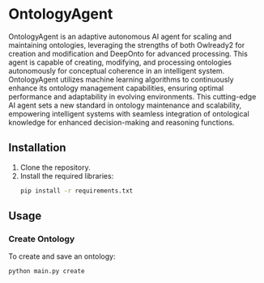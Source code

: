 # OntologyAgent
OntologyAgent is an adaptive autonomous AI agent for scaling and maintaining ontologies, leveraging the strengths of both Owlready2 for creation and modification and DeepOnto for advanced processing. 
This agent is capable of creating, modifying, and processing ontologies autonomously for conceptual coherence in an intelligent system. OntologyAgent utilizes machine learning algorithms to continuously enhance its ontology management capabilities, ensuring optimal performance and adaptability in evolving environments. This cutting-edge AI agent sets a new standard in ontology maintenance and scalability, empowering intelligent systems with seamless integration of ontological knowledge for enhanced decision-making and reasoning functions.

## Installation

1. Clone the repository.
2. Install the required libraries:
    ```bash
    pip install -r requirements.txt
    ```

## Usage

### Create Ontology

To create and save an ontology:
```bash
python main.py create

